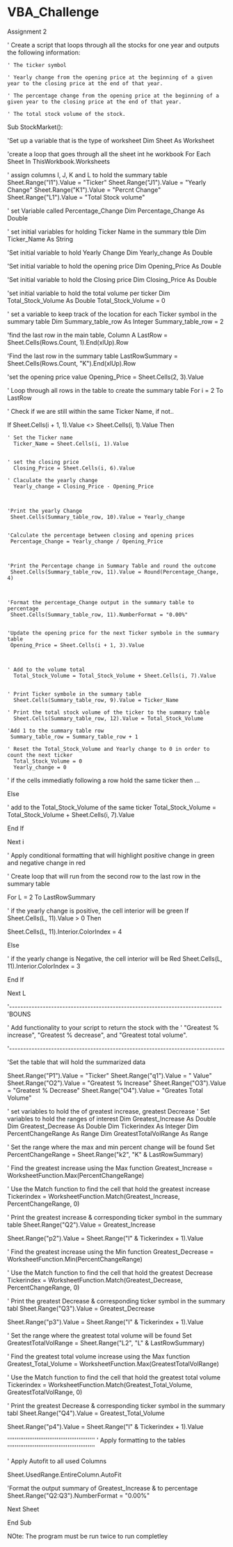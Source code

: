 # VBA_Challenge
Assignment 2

' Create a script that loops through all the stocks for one year and outputs the following information:

    ' The ticker symbol

    ' Yearly change from the opening price at the beginning of a given year to the closing price at the end of that year.

    ' The percentage change from the opening price at the beginning of a given year to the closing price at the end of that year.

    ' The total stock volume of the stock.
    
    
Sub StockMarket():

'Set  up a variable  that is the type of worksheet
 Dim Sheet As Worksheet
 
 
'create a loop that goes through all the sheet int he workbook
 For Each Sheet In ThisWorkbook.Worksheets
 

' assign columns I, J, K and L to hold the summary table
Sheet.Range("I1").Value = "Ticker"
Sheet.Range("J1").Value = "Yearly Change"
Sheet.Range("K1").Value = "Percnt Change"
Sheet.Range("L1").Value = "Total Stock volume"


' set Variable called Percentage_Change
 Dim Percentage_Change As Double


' set initial variables for holding Ticker Name in the summary tble
  Dim Ticker_Name As String
  
'Set initial variable to hold Yearly Change
 Dim Yearly_change As Double


'Set initial variable to hold the opening price
 Dim Opening_Price As Double

'Set initial variable to hold the Closing price
 Dim Closing_Price As Double
 

'set initial variable to hold the total volume per ticker
 Dim Total_Stock_Volume As Double
 Total_Stock_Volume = 0
 
' set a variable to keep track of the location for each Ticker symbol in the summary table
 Dim Summary_table_row As Integer
 Summary_table_row = 2


'find the last row in the main table, Column A
 LastRow = Sheet.Cells(Rows.Count, 1).End(xlUp).Row


'Find the last row in the summary table
 LastRowSummary = Sheet.Cells(Rows.Count, "K").End(xlUp).Row




'set the opening price value
 Opening_Price = Sheet.Cells(2, 3).Value



' Loop through all rows in the table to create the summary table
 For i = 2 To LastRow


' Check if we are still within the same Ticker Name, if not..

  If Sheet.Cells(i + 1, 1).Value <> Sheet.Cells(i, 1).Value Then
  
  
    ' Set the Ticker name
      Ticker_Name = Sheet.Cells(i, 1).Value
    
    
    ' set the closing price
      Closing_Price = Sheet.Cells(i, 6).Value
   
    ' Claculate the yearly change
      Yearly_change = Closing_Price - Opening_Price
    
 
   
    'Print the yearly Change
     Sheet.Cells(Summary_table_row, 10).Value = Yearly_change
    
    
    'Calculate the percentage between closing and opening prices
     Percentage_Change = Yearly_change / Opening_Price
   
   
   
    'Print the Percentage change in Summary Table and round the outcome
     Sheet.Cells(Summary_table_row, 11).Value = Round(Percentage_Change, 4)
  
   
   
    'Format the percentage_Change output in the summary table to percentage
     Sheet.Cells(Summary_table_row, 11).NumberFormat = "0.00%"
    

    'Update the opening price for the next Ticker symbole in the summary table
     Opening_Price = Sheet.Cells(i + 1, 3).Value
  
 

    ' Add to the volume total
      Total_Stock_Volume = Total_Stock_Volume + Sheet.Cells(i, 7).Value
  
  
    ' Print Ticker symbole in the summary table
      Sheet.Cells(Summary_table_row, 9).Value = Ticker_Name
  
    ' Print the total stock volume of the ticker to the summary table
      Sheet.Cells(Summary_table_row, 12).Value = Total_Stock_Volume
   
    'Add 1 to the summary table row
     Summary_table_row = Summary_table_row + 1
  
    ' Reset the Total_Stock_Volume and Yearly change to 0 in order to count the next ticker
      Total_Stock_Volume = 0
      Yearly_change = 0
   


' if the cells immediatly following a  row hold the same ticker then ...
  
  
  Else
  
  
  ' add to the Total_Stock_Volume of the same ticker
    Total_Stock_Volume = Total_Stock_Volume + Sheet.Cells(i, 7).Value

  
   
 End If
 

  
Next i

 


' Apply conditional formatting that will highlight positive change in green and negative change in red

' Create loop  that will run from the second row to the last row in the summary table


For L = 2 To LastRowSummary

' if the yearly change is positive, the cell interior will be green
  If Sheet.Cells(L, 11).Value > 0 Then


  Sheet.Cells(L, 11).Interior.ColorIndex = 4


  Else

' if the yearly change is Negative, the cell interior will be Red
  Sheet.Cells(L, 11).Interior.ColorIndex = 3


End If



Next L



'----------------------------------------------------------------------------
                      'BOUNS
                      
' Add functionality to your script to return the stock with the
' "Greatest % increase", "Greatest % decrease", and "Greatest total volume".

'-----------------------------------------------------------------------------



'Set the table that will hold the summarized data

Sheet.Range("P1").Value = "Ticker"
Sheet.Range("q1").Value = " Value"
Sheet.Range("O2").Value = "Greatest  % Increase"
Sheet.Range("O3").Value = "Greatest  % Decrease"
Sheet.Range("O4").Value = "Greates Total Volume"


'  set variables to hold the of  greatest increase, greatest Decrease
'  Set variables to hold the ranges of interest
Dim Greatest_Increase As Double
Dim Greatest_Decrease As Double
Dim Tickerindex As Integer
Dim PercentChangeRange As Range
Dim GreatestTotalVolRange As Range



' Set the range where the max and min percent change will be found
Set PercentChangeRange = Sheet.Range("k2", "K" & LastRowSummary)

' Find the greatest increase using the Max function
  Greatest_Increase = WorksheetFunction.Max(PercentChangeRange)

' Use the Match function to find the cell that hold the greatest increase
 Tickerindex = WorksheetFunction.Match(Greatest_Increase, PercentChangeRange, 0)

' Print the greatest increase & corresponding ticker symbol in the summary table
 Sheet.Range("Q2").Value = Greatest_Increase
 
 Sheet.Range("p2").Value = Sheet.Range("I" & Tickerindex + 1).Value
 
' Find the greatest increase using the Min function
  Greatest_Decrease = WorksheetFunction.Min(PercentChangeRange)


' Use the Match function to find the cell that hold the greatest Decrease
  Tickerindex = WorksheetFunction.Match(Greatest_Decrease, PercentChangeRange, 0)

' Print the greatest Decrease & corresponding ticker symbol in the summary tabl
  Sheet.Range("Q3").Value = Greatest_Decrease
 
  Sheet.Range("p3").Value = Sheet.Range("I" & Tickerindex + 1).Value
 
 
 
' Set the range where the greatest total volume will be found
  Set GreatestTotalVolRange = Sheet.Range("L2", "L" & LastRowSummary)
 
' Find the greatest total volume increase using the Max function
  Greatest_Total_Volume = WorksheetFunction.Max(GreatestTotalVolRange)
 
' Use the Match function to find the cell that hold the greatest total volume
  Tickerindex = WorksheetFunction.Match(Greatest_Total_Volume, GreatestTotalVolRange, 0)
 
 
' Print the greatest Decrease & corresponding ticker symbol in the summary tabl
  Sheet.Range("Q4").Value = Greatest_Total_Volume
 
  Sheet.Range("p4").Value = Sheet.Range("I" & Tickerindex + 1).Value

 ''''''''''''''''''''''''''''''''''''''''''''''''
 ' Apply formatting to the tables
 ''''''''''''''''''''''''''''''''''''''''''''''''
 
 ' Apply Autofit to all used Columns
 
  Sheet.UsedRange.EntireColumn.AutoFit
 
  'Format the output summary of Greatest_Increase &  to percentage
   Sheet.Range("Q2:Q3").NumberFormat = "0.00%"

 
Next Sheet


End Sub

NOte: The program must be run twice to run completley
